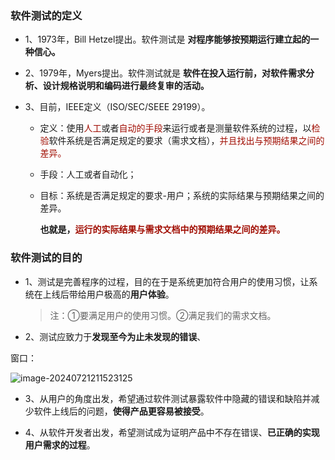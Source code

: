 ### 软件测试的定义

- 1、1973年，Bill Hetzel提出。软件测试是 **对程序能够按预期运行建立起的一种信心。**

- 2、1979年，Myers提出。软件测试就是 **软件在投入运行前，对软件需求分析、设计规格说明和编码进行最终复审的活动。**

- 3、目前，IEEE定义（ISO/SEC/SEEE 29199）。
  - 定义：使用<font color='Apricot'>人工</font>或者<font color='Apricot'>自动的手段</font>来运行或者是测量软件系统的过程，以<font color='Apricot'>检验</font>软件系统是否满足规定的要求（需求文档），<font color='Apricot'>并且找出与预期结果之间的差异。</font>
  
  - 手段：人工或者自动化；
  
  - 目标：系统是否满足规定的要求-用户；系统的实际结果与预期结果之间的差异。
  
    **也就是，<font color='Apricot'>运行的实际结果与需求文档中的预期结果之间的差异。</font>**

### 软件测试的目的

- 1、测试是完善程序的过程，目的在于是系统更加符合用户的使用习惯，让系统在上线后带给用户极高的**用户体验**。

  > 注：①要满足用户的使用习惯。②满足我们的需求文档。

- 2、测试应致力于**发现至今为止未发现的错误**、

窗口：

![image-20240721211523125](https://raw.githubusercontent.com/CMDLT/picture_cloud/main/image-20240721211523125.png?token=AYSOZXGVARMFDJBZ64P5LCLGTUFC2)

- 3、从用户的角度出发，希望通过软件测试暴露软件中隐藏的错误和缺陷并减少软件上线后的问题，**使得产品更容易被接受**。

- 4、从软件开发者出发，希望测试成为证明产品中不存在错误、**已正确的实现用户需求的过程**。
